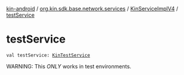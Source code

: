 [kin-android](../../index.md) / [org.kin.sdk.base.network.services](../index.md) / [KinServiceImplV4](index.md) / [testService](./test-service.md)

# testService

`val testService: `[`KinTestService`](../-kin-test-service/index.md)

WARNING: This *ONLY* works in test environments.

